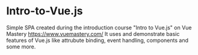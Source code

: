 # Intro-to-Vue.js

Simple SPA created during the introduction course "Intro to Vue.js" on Vue Mastery https://www.vuemastery.com/
It uses and demonstrate basic features of Vue.js like attrubute binding, event handling, components and some more.

